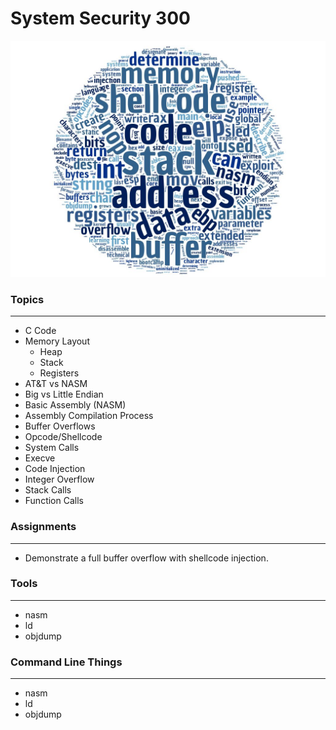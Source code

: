 # System Security 300

![alt text](../images/sys300wc.jpg "Aggregated From Lesson Files")


### Topics
------

* C Code 
* Memory Layout
    * Heap
    * Stack
    * Registers
* AT&T vs NASM
* Big vs Little Endian
* Basic Assembly (NASM)
* Assembly Compilation Process
* Buffer Overflows
* Opcode/Shellcode
* System Calls
* Execve
* Code Injection
* Integer Overflow
* Stack Calls
* Function Calls


### Assignments
------

* Demonstrate a full buffer overflow with shellcode injection.


### Tools
------

* nasm
* ld
* objdump


### Command Line Things
------

* nasm
* ld
* objdump
